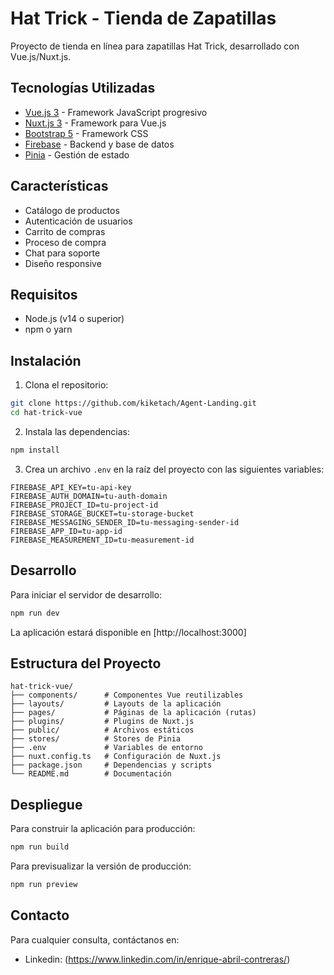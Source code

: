# Hat Trick - Tienda de Zapatillas

Proyecto de tienda en línea para zapatillas Hat Trick, desarrollado con Vue.js/Nuxt.js.

## Tecnologías Utilizadas

- [Vue.js 3](https://vuejs.org/) - Framework JavaScript progresivo
- [Nuxt.js 3](https://nuxt.com/) - Framework para Vue.js
- [Bootstrap 5](https://getbootstrap.com/) - Framework CSS
- [Firebase](https://firebase.google.com/) - Backend y base de datos
- [Pinia](https://pinia.vuejs.org/) - Gestión de estado

## Características

- Catálogo de productos
- Autenticación de usuarios
- Carrito de compras
- Proceso de compra
- Chat para soporte
- Diseño responsive

## Requisitos

- Node.js (v14 o superior)
- npm o yarn

## Instalación

1. Clona el repositorio:
```bash
git clone https://github.com/kiketach/Agent-Landing.git
cd hat-trick-vue
```

2. Instala las dependencias:
```bash
npm install
```

3. Crea un archivo `.env` en la raíz del proyecto con las siguientes variables:
```
FIREBASE_API_KEY=tu-api-key
FIREBASE_AUTH_DOMAIN=tu-auth-domain
FIREBASE_PROJECT_ID=tu-project-id
FIREBASE_STORAGE_BUCKET=tu-storage-bucket
FIREBASE_MESSAGING_SENDER_ID=tu-messaging-sender-id
FIREBASE_APP_ID=tu-app-id
FIREBASE_MEASUREMENT_ID=tu-measurement-id
```

## Desarrollo

Para iniciar el servidor de desarrollo:

```bash
npm run dev
```

La aplicación estará disponible en [http://localhost:3000]

## Estructura del Proyecto

```
hat-trick-vue/
├── components/      # Componentes Vue reutilizables
├── layouts/         # Layouts de la aplicación
├── pages/           # Páginas de la aplicación (rutas)
├── plugins/         # Plugins de Nuxt.js
├── public/          # Archivos estáticos
├── stores/          # Stores de Pinia
├── .env             # Variables de entorno
├── nuxt.config.ts   # Configuración de Nuxt.js
├── package.json     # Dependencias y scripts
└── README.md        # Documentación
```

## Despliegue

Para construir la aplicación para producción:

```bash
npm run build
```

Para previsualizar la versión de producción:

```bash
npm run preview
```
## Contacto

Para cualquier consulta, contáctanos en:
- Linkedin: (https://www.linkedin.com/in/enrique-abril-contreras/)
